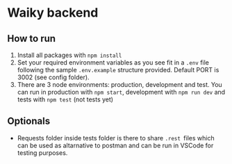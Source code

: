 # Waiky backend

## How to run

1. Install all packages with `npm install`
2. Set your required environment variables as you see fit in a `.env` file following the sample `.env.example` structure provided.
   Default PORT is 3002 (see config folder).
3. There are 3 node environments: production, development and test.
   You can run in production with `npm start`, development with `npm run dev` and tests with `npm test` (not tests yet)

## Optionals

- Requests folder inside tests folder is there to share `.rest `files which can be used as altarnative to postman and can be run in VSCode for testing purposes.
